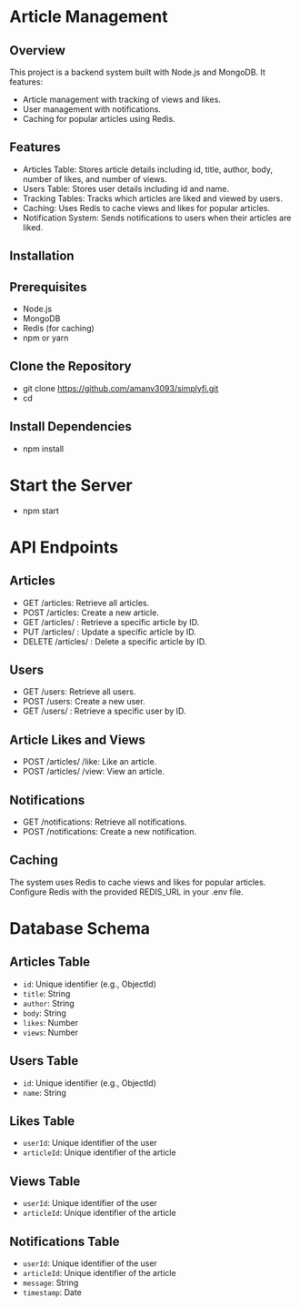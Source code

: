 # Article Management

## Overview

This project is a backend system built with Node.js and MongoDB. It features:

- Article management with tracking of views and likes.
- User management with notifications.
- Caching for popular articles using Redis.

## Features

- Articles Table: Stores article details including id, title, author, body, number of likes, and number of views.
- Users Table: Stores user details including id and name.
- Tracking Tables: Tracks which articles are liked and viewed by users.
- Caching: Uses Redis to cache views and likes for popular articles.
- Notification System: Sends notifications to users when their articles are liked.

## Installation

## Prerequisites

- Node.js
- MongoDB
- Redis (for caching)
- npm or yarn

## Clone the Repository

- git clone <https://github.com/amanv3093/simplyfi.git>
- cd <simplyfi>

## Install Dependencies

- npm install

# Start the Server

- npm start

# API Endpoints

## Articles

- GET /articles: Retrieve all articles.
- POST /articles: Create a new article.
- GET /articles/
  : Retrieve a specific article by ID.
- PUT /articles/
  : Update a specific article by ID.
- DELETE /articles/
  : Delete a specific article by ID.

## Users

- GET /users: Retrieve all users.
- POST /users: Create a new user.
- GET /users/
  : Retrieve a specific user by ID.

## Article Likes and Views

- POST /articles/
  /like: Like an article.
- POST /articles/
  /view: View an article.

## Notifications

- GET /notifications: Retrieve all notifications.
- POST /notifications: Create a new notification.

## Caching

The system uses Redis to cache views and likes for popular articles. Configure Redis with the provided REDIS_URL in your .env file.

# Database Schema

## Articles Table

- `id`: Unique identifier (e.g., ObjectId)
- `title`: String
- `author`: String
- `body`: String
- `likes`: Number
- `views`: Number

## Users Table

- `id`: Unique identifier (e.g., ObjectId)
- `name`: String

## Likes Table

- `userId`: Unique identifier of the user
- `articleId`: Unique identifier of the article

## Views Table

- `userId`: Unique identifier of the user
- `articleId`: Unique identifier of the article

## Notifications Table

- `userId`: Unique identifier of the user
- `articleId`: Unique identifier of the article
- `message`: String
- `timestamp`: Date
